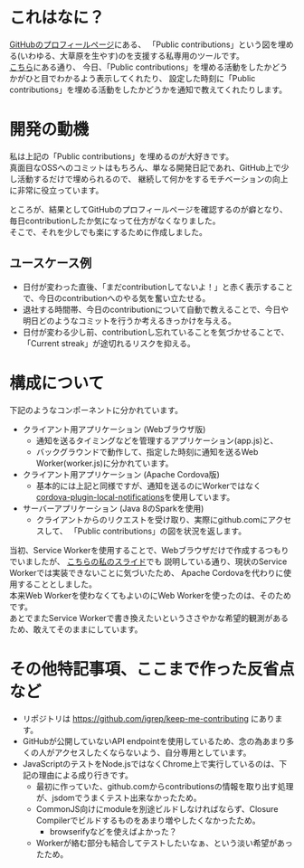 # これはなに？

[GitHubのプロフィールページ](https://github.com/igrep)にある、
「Public contributions」という図を埋める(いわゆる、大草原を生やす)のを支援する私専用のツールです。  
[こちら](https://keep-me-contributing.herokuapp.com/)にある通り、
今日、「Public contributions」を埋める活動をしたかどうかがひと目でわかるよう表示してくれたり、
設定した時刻に「Public contributions」を埋める活動をしたかどうかを通知で教えてくれたりします。

# 開発の動機

私は上記の「Public contributions」を埋めるのが大好きです。  
真面目なOSSへのコミットはもちろん、単なる開発日記であれ、GitHub上で少し活動するだけで埋められるので、
継続して何かをするモチベーションの向上に非常に役立っています。

ところが、結果としてGitHubのプロフィールページを確認するのが癖となり、
毎日contributionしたか気になって仕方がなくなりました。  
そこで、それを少しでも楽にするために作成しました。

## ユースケース例

- 日付が変わった直後、「まだcontributionしてないよ！」と赤く表示することで、今日のcontributionへのやる気を奮い立たせる。
- 退社する時間帯、今日のcontributionについて自動で教えることで、今日や明日どのようなコミットを行うか考えるきっかけを与える。
- 日付が変わる少し前、contributionし忘れていることを気づかせることで、「Current streak」が途切れるリスクを抑える。

# 構成について

下記のようなコンポーネントに分かれています。

- クライアント用アプリケーション (Webブラウザ版)
    - 通知を送るタイミングなどを管理するアプリケーション(app.js)と、
    - バックグラウンドで動作して、指定した時刻に通知を送るWeb Worker(worker.js)に分かれています。
- クライアント用アプリケーション (Apache Cordova版)
    - 基本的には上記と同様ですが、通知を送るのにWorkerではなく[cordova-plugin-local-notifications](https://github.com/katzer/cordova-plugin-local-notifications)を使用しています。
- サーバーアプリケーション (Java 8のSparkを使用)
    - クライアントからのリクエストを受け取り、実際にgithub.comにアクセスして、
      「Public contributions」の図を状況を返します。

当初、Service Workerを使用することで、Webブラウザだけで作成するつもりでいましたが、
[こちらの私のスライド](http://the.igreque.info/slides/2015-10-01-service-worker.html)でも
説明している通り、現状のService Workerでは実装できないことに気づいたため、
Apache Cordovaを代わりに使用することとしました。  
本来Web Workerを使わなくてもよいのにWeb Workerを使ったのは、そのためです。  
あとでまたService Workerで書き換えたいというささやかな希望的観測があるため、敢えてそのままにしています。

# その他特記事項、ここまで作った反省点など

- リポジトリは https://github.com/igrep/keep-me-contributing にあります。
- GitHubが公開していないAPI endpointを使用しているため、念の為あまり多くの人がアクセスしたくならないよう、自分専用としています。
- JavaScriptのテストをNode.jsではなくChrome上で実行しているのは、下記の理由による成り行きです。
    - 最初に作っていた、github.comからcontributionsの情報を取り出す処理が、jsdomでうまくテスト出来なかったため。
    - CommonJS向けにmoduleを別途ビルドしなければならず、Closure Compilerでビルドするものをあまり増やしたくなかったため。
        - browserifyなどを使えばよかった？
    - Workerが絡む部分も結合してテストしたいなぁ、という淡い希望があったため。
